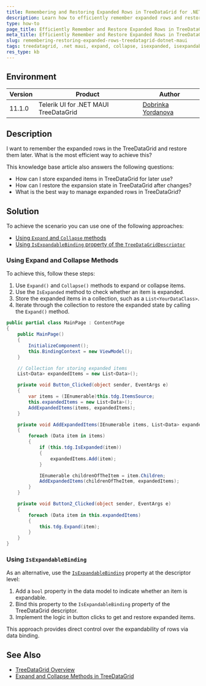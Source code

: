 ```yaml
---
title: Remembering and Restoring Expanded Rows in TreeDataGrid for .NET MAUI
description: Learn how to efficiently remember expanded rows and restore them in TreeDataGrid for .NET MAUI.
type: how-to
page_title: Efficiently Remember and Restore Expanded Rows in TreeDataGrid for .NET MAUI
meta_title: Efficiently Remember and Restore Expanded Rows in TreeDataGrid for .NET MAUI
slug: remembering-restoring-expanded-rows-treedatagrid-dotnet-maui
tags: treedatagrid, .net maui, expand, collapse, isexpanded, isexpandablebinding
res_type: kb
---
```


## Environment

| Version | Product | Author | 
| --- | --- | ---- | 
| 11.1.0 | Telerik UI for .NET MAUI TreeDataGrid | [Dobrinka Yordanova](https://www.telerik.com/blogs/author/dobrinka-yordanova) | 

## Description

I want to remember the expanded rows in the TreeDataGrid and restore them later. What is the most efficient way to achieve this?

This knowledge base article also answers the following questions:
- How can I store expanded items in TreeDataGrid for later use?
- How can I restore the expansion state in TreeDataGrid after changes?
- What is the best way to manage expanded rows in TreeDataGrid?

## Solution

To achieve the scenario you can use one of the following approaches:
* [Using `Expand` and `Collapse` methods](#using-expand-and-collapse-methods)
* [Using `IsExpandableBinding` property of the `TreeDataGridDescriptor`](#using-isexpandablebinding)

### Using Expand and Collapse Methods

To achieve this, follow these steps:

1. Use `Expand()` and `Collapse()` methods to expand or collapse items.
2. Use the `IsExpanded` method to check whether an item is expanded.
3. Store the expanded items in a collection, such as a `List<YourDataClass>`.
4. Iterate through the collection to restore the expanded state by calling the `Expand()` method.

```C#
public partial class MainPage : ContentPage
{
    public MainPage()
    {
        InitializeComponent();
        this.BindingContext = new ViewModel();
    }

    // Collection for storing expanded items
    List<Data> expandedItems = new List<Data>();

    private void Button_Clicked(object sender, EventArgs e)
    {
        var items = (IEnumerable)this.tdg.ItemsSource;
        this.expandedItems = new List<Data>();
        AddExpandedItems(items, expandedItems);
    }

    private void AddExpandedItems(IEnumerable items, List<Data> expandedItems)
    {
        foreach (Data item in items)
        {
            if (this.tdg.IsExpanded(item))
            {
                expandedItems.Add(item);
            }

            IEnumerable childrenOfTheItem = item.Children;
            AddExpandedItems(childrenOfTheItem, expandedItems);
        }
    }

    private void Button2_Clicked(object sender, EventArgs e)
    {
        foreach (Data item in this.expandedItems)
        {
            this.tdg.Expand(item);
        }
    }
}
```

### Using `IsExpandableBinding`

As an alternative, use the [`IsExpandableBinding`](https://docs.telerik.com/devtools/maui/controls/treedatagrid/descriptor) property at the descriptor level:

1. Add a `bool` property in the data model to indicate whether an item is expandable.
2. Bind this property to the `IsExpandableBinding` property of the TreeDataGrid descriptor.
3. Implement the logic in button clicks to get and restore expanded items.

This approach provides direct control over the expandability of rows via data binding.

## See Also

- [TreeDataGrid Overview](https://docs.telerik.com/devtools/maui/controls/treedatagrid/overview)
- [Expand and Collapse Methods in TreeDataGrid](https://docs.telerik.com/devtools/maui/controls/treedatagrid/methods)
